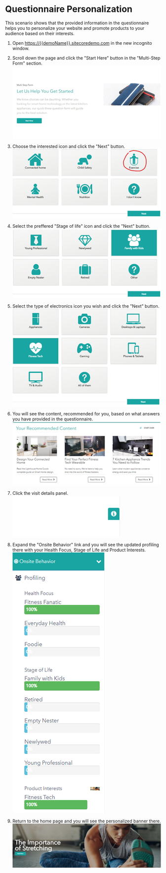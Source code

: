 # Questionnaire Personalization

This scenario shows that the provided information in the questionnaire helps you to personalize your website and promote products to your audience based on their interests.

1. Open <https://{{demoName}}.sitecoredemo.com> in the new incognito window.

1. Scroll down the page and click the "Start Here" button in the "Multi-Step Form" section.
![Multi-Step Form section](./media/image11.png)

1. Choose the interested icon and click the "Next" button.
![Next button](./media/image12.png)

1. Select the preffered "Stage of life" icon and click the "Next" button.
![Family with kids icon](./media/image13.png)

1. Select the type of electronics icon you wish and click the "Next" button.
![Fitness Tech icon](./media/image14.png)

1. You will see the content, recommended for you, based on what answers you have provided in the questionnaire.
   ![3 recommended articles](./media/image15.png)

1. Click the visit details panel.
![Visit details icon](./media/image16.png)  

1. Expand the "Onsite Behavior" link and you will see the updated profiling there with your Health Focus, Stage of Life and Product Interests.
![Updated profiling](./media/image17.png)

1. Return to the home page and you will see the personalized banner there.
![Exercise image](./media/image18.png)

